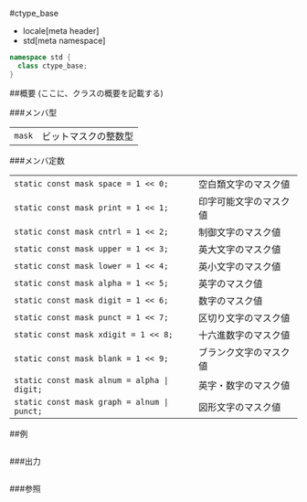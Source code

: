 #ctype_base
* locale[meta header]
* std[meta namespace]

```cpp
namespace std {
  class ctype_base;
}
```

##概要
(ここに、クラスの概要を記載する)

###メンバ型

| | |
|-------------------|--------------------------------|
| `mask` | ビットマスクの整数型 |

###メンバ定数

| | |
|-------------------------------------------------------|-----------------------------------|
| `static const mask space = 1 << 0;` | 空白類文字のマスク値 |
| `static const mask print = 1 << 1;` | 印字可能文字のマスク値 |
| `static const mask cntrl = 1 << 2;` | 制御文字のマスク値 |
| `static const mask upper = 1 << 3;` | 英大文字のマスク値 |
| `static const mask lower = 1 << 4;` | 英小文字のマスク値 |
| `static const mask alpha = 1 << 5;` | 英字のマスク値 |
| `static const mask digit = 1 << 6;` | 数字のマスク値 |
| `static const mask punct = 1 << 7;` | 区切り文字のマスク値 |
| `static const mask xdigit = 1 << 8;` | 十六進数字のマスク値 |
| `static const mask blank = 1 << 9;` | ブランク文字のマスク値 |
| <code>static const mask alnum = alpha &#x7C; digit;</code> | 英字・数字のマスク値 |
| <code>static const mask graph = alnum &#x7C; punct;</code> | 図形文字のマスク値 |


##例
```cpp
```

###出力
```
```

###参照
